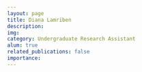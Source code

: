 ```yaml
---
layout: page
title: Diana Lamriben
description: 
img: 
category: Undergraduate Research Assistant
alum: true
related_publications: false
importance:
---
```



